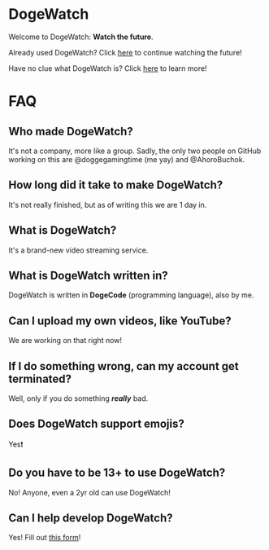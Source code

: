 # DogeWatch

Welcome to DogeWatch: **Watch the future**.

Already used DogeWatch? Click <a href="https://doggegamingtime.github.io/dogewatch/" target="_self">here</a> to continue watching the future!

Have no clue what DogeWatch is? Click <a href="https://doggegamingtime.github.io/dogewatch/tour" target="_self">here</a> to learn more!

# FAQ

## Who made DogeWatch?

It's not a company, more like a group. Sadly, the only two people on GitHub working on this are @doggegamingtime (me yay) and @AhoroBuchok.

## How long did it take to make DogeWatch?

It's not really finished, but as of writing this we are 1 day in.

## What is DogeWatch?

It's a brand-new video streaming service.

## What is DogeWatch written in?

DogeWatch is written in **DogeCode** (programming language), also by me.

## Can I upload my own videos, like YouTube?

We are working on that right now!

## If I do something wrong, can my account get terminated?

Well, only if you do something ***really*** bad.

## Does DogeWatch support emojis?

Yes❗

## Do you have to be 13+ to use DogeWatch?

No! Anyone, even a 2yr old can use DogeWatch!

## Can I help develop DogeWatch?

Yes! Fill out <a href="https://docs.google.com/forms/d/e/1FAIpQLSdqLBk7ixXCWzT11MTdE9ZUfWH4z-O3RnF7bjJrv0Z1aNNB1A/viewform" target="_blank">this form</a>!
